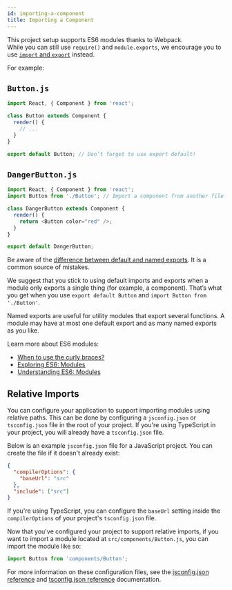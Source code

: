 ```yaml
---
id: importing-a-component
title: Importing a Component
---
```


This project setup supports ES6 modules thanks to Webpack.<br>
While you can still use `require()` and `module.exports`, we encourage you to use [`import` and `export`](http://exploringjs.com/es6/ch_modules.html) instead.

For example:

## `Button.js`

```js
import React, { Component } from 'react';

class Button extends Component {
  render() {
    // ...
  }
}

export default Button; // Don’t forget to use export default!
```

## `DangerButton.js`

```js
import React, { Component } from 'react';
import Button from './Button'; // Import a component from another file

class DangerButton extends Component {
  render() {
    return <Button color="red" />;
  }
}

export default DangerButton;
```

Be aware of the [difference between default and named exports](https://stackoverflow.com/questions/36795819/react-native-es-6-when-should-i-use-curly-braces-for-import/36796281#36796281). It is a common source of mistakes.

We suggest that you stick to using default imports and exports when a module only exports a single thing (for example, a component). That’s what you get when you use `export default Button` and `import Button from './Button'`.

Named exports are useful for utility modules that export several functions. A module may have at most one default export and as many named exports as you like.

Learn more about ES6 modules:

- [When to use the curly braces?](https://stackoverflow.com/questions/36795819/react-native-es-6-when-should-i-use-curly-braces-for-import/36796281#36796281)
- [Exploring ES6: Modules](http://exploringjs.com/es6/ch_modules.html)
- [Understanding ES6: Modules](https://leanpub.com/understandinges6/read#leanpub-auto-encapsulating-code-with-modules)

## Relative Imports

You can configure your application to support importing modules using relative paths. This can be done by configuring a `jsconfig.json` or `tsconfig.json` file in the root of your project. If you're using TypeScript in your project, you will already have a `tsconfig.json` file.

Below is an example `jsconfig.json` file for a JavaScript project. You can create the file if it doesn't already exist:

```json
{
  "compilerOptions": {
    "baseUrl": "src"
  },
  "include": ["src"]
}
```

If you're using TypeScript, you can configure the `baseUrl` setting inside the `compilerOptions` of your project's `tsconfig.json` file.

Now that you've configured your project to support relative imports, if you want to import a module located at `src/components/Button.js`, you can import the module like so:

```js
import Button from 'components/Button';
```

For more information on these configuration files, see the [jsconfig.json reference](https://code.visualstudio.com/docs/languages/jsconfig) and [tsconfig.json reference](https://www.typescriptlang.org/docs/handbook/tsconfig-json.html) documentation.
